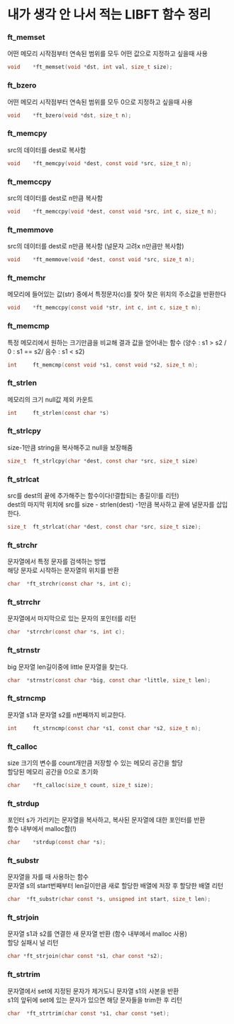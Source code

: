 # 내가 생각 안 나서 적는 LIBFT 함수 정리



### ft_memset
어떤 메모리 시작점부터 연속된 범위를 모두 어떤 값으로 지정하고 싶을때 사용
``` C
void	*ft_memset(void *dst, int val, size_t size);
```

### ft_bzero
어떤 메모리 시작점부터 연속된 범위를 모두 0으로 지정하고 싶을때 사용
``` C
void	*ft_bzero(void *dst, size_t n);
```

### ft_memcpy
src의 데이터를 dest로 복사함
``` C
void	*ft_memcpy(void *dest, const void *src, size_t n);
```

### ft_memccpy
src의 데이터를 dest로 n만큼 복사함
``` C
void	*ft_memccpy(void *dest, const void *src, int c, size_t n);
```

### ft_memmove
src의 데이터를 dest로 n만큼 복사함 (널문자 고려x n만큼만 복사함)
``` C
void	*ft_memmove(void *dest, const void *src, size_t n);
```

### ft_memchr
메모리에 들어있는 값(str) 중에서 특정문자(c)를 찾아 찾은 위치의 주소값을 반환한다
``` C
void	*ft_memccpy(const void *str, int c, int c, size_t n);
```

### ft_memcmp
특정 메모리에서 원하는 크기만큼을 비교해 결과 값을 얻어내는 함수 (양수 : s1 > s2 / 0 : s1 == s2/ 음수 : s1 < s2)
``` C
int		ft_memcmp(const void *s1, const void *s2, size_t n);
```

### ft_strlen
메모리의 크기 null값 제외 카운트
``` C
int		ft_strlen(const char *s)
```

### ft_strlcpy
size-1만큼 string을 복사해주고 null을 보장해줌
``` C
size_t	ft_strlcpy(char *dest, const char *src, size_t size)
```

### ft_strlcat
src를 dest의 끝에 추가해주는 함수이다(!결합되는 총길이!를 리턴)   
dest의 마지막 위치에 src를 size - strlen(dest) -1만큼 복사하고 끝에 널문자를 삽입한다.
``` C
size_t	ft_strlcat(char *dest, const char *src, size_t size);
```

### ft_strchr
문자열에서 특정 문자를 검색하는 방법  
해당 문자로 시작하는 문자열의 위치를 반환
``` C
char  *ft_strchr(const char *s, int c);
```

### ft_strrchr
문자열에서 마지막으로 있는 문자의 포인터를 리턴
``` c
char  *strrchr(const char *s, int c);
```

### ft_strnstr
big 문자열 len길이중에 little 문자열을 찾는다.
``` C
char  *strnstr(const char *big, const char *little, size_t len);
```

### ft_strncmp
문자열 s1과 문자열 s2를 n번째까지 비교한다.
``` c
int		ft_strncmp(const char *s1, const char *s2, size_t n);
```

### ft_calloc
size 크기의 변수를 count개만큼 저장할 수 있는 메모리 공간을 할당  
할당된 메모리 공간을 0으로 초기화
``` c
char	*ft_calloc(size_t count, size_t size);
```

### ft_strdup
포인터 s가 가리키는 문자열을 복사하고, 복사된 문자열에 대한 포인터를 반환  
함수 내부에서 malloc함(!)
``` c
char	*strdup(const char *s);
```

### ft_substr
문자열을 자를 때 사용하는 함수  
문자열 s의 start번째부터 len길이만큼 새로 할당한 배열에 저장 후 할당한 배열 리턴
``` C
char  *ft_substr(char const *s, unsigned int start, size_t len);
```

### ft_strjoin
문자열 s1과 s2를 연결한 새 문자열 반환 (함수 내부에서 malloc 사용)  
할당 실패시 널 리턴
``` c
char *ft_strjoin(char const *s1, char const *s2);
```

### ft_strtrim
문자열에서 set에 지정된 문자가 제거도니 문자열 s1의 사본을 반환  
s1의 앞뒤에 set에 있는 문자가 있으면 해당 문자들을 trim한 후 리턴
``` c
char  *ft_strtrim(char const *s1, char const *set);
```
